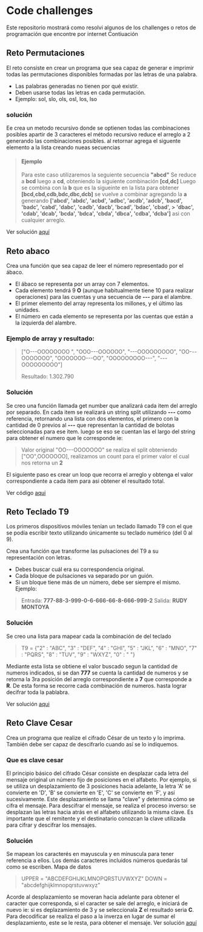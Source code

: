 # Code challenges
Este repositorio mostrará como resolvi algunos de los challenges o retos de programación que encontre por internet
Contiuación 

## Reto  Permutaciones
El reto consiste en crear un programa que sea capaz de generar e imprimir todas las permutaciones disponibles formadas por las letras de una palabra.
- Las palabras generadas no tienen por qué existir.
- Deben usarse todas las letras en cada permutación.
- Ejemplo: sol, slo, ols, osl, los, lso 

### solución
Ee crea un metodo recursivo donde se optienen todas las combinaciones posibles apartir de 3 caracteres
el método recursivo reduce el arreglo a 2 generando las combinaciones posibles.
al retornar agrega el siguente elemento a la lista creando nueas secuencias
> #### Ejemplo
> Para este caso utilizaremos la seguiente secuencia  **"abcd"**
> Se reduce a **bcd**  luego a  **cd**, obteniendo la siguiente combinación **[cd,dc]**
> Luego se  combina con la **b** que es la sigueinte en la lista para obtener **[bcd,cbd,cdb,bdc,dbc,dcb]**
> se vuelve a combinar agregando la **a** generando
> **['abcd', 'abdc', 'acbd', 'adbc', 'acdb', 'adcb', 'bacd', 'badc', 'cabd', 'dabc', 'cadb', 'dacb', 'bcad', 'bdac', 'cbad', > 'dbac', 'cdab', 'dcab', 'bcda', 'bdca', 'cbda', 'dbca', 'cdba', 'dcba']**
> asi con cualquier arreglo.

Ver solución [aquí](/permutarions.py)

## Reto abaco
Crea una función que sea capaz de leer el número representado por el ábaco.
- El ábaco se representa por un array con 7 elementos.
- Cada elemento tendrá 9 **O** (aunque habitualmente tiene 10 para realizar  operaciones) para las cuentas y una secuencia de  **---** para el alambre.
- El primer elemento del array representa los millones, y el último las unidades.
- El número en cada elemento se representa por las cuentas que están a   la izquierda del alambre.

### Ejemplo de array y resultado:
> 
> ["O---OOOOOOOO ",
>  "OOO---OOOOOO",
> "---OOOOOOOOO",
>  "OO---OOOOOOO",
>  "OOOOOOO---OO",
>  "OOOOOOOOO---",
>  "---OOOOOOOOO"]
> 
>  Resultado: 1.302.790
 
### Solución
Se creo una función llamada get number que analizará cada item del arreglo por separado.
En cada item se realizará un string split utilizando **---** como referencia, retornando una lista con dos elementos, el primero con la cantidad de 0 previos al **---** que representan la cantidad de bolotas seleccionadas para ese item.
luego se eso se cuentan las el largo del string para obtener el numero que le corresponde ie:

> Valor original "OO---OOOOOOO" se realiza el split obteniendo ["OO",OOOOOOO], realizamos un count para el primer valor el cual nos retorna un **2**

El siguiente paso es crear un loop que recorra el arreglo y obtenga el valor correspondiente a cada item para asi obtener el resultado total.

Ver código [aqui](/abaco.py)

## Reto Teclado T9
Los primeros dispositivos móviles tenían un teclado llamado T9 con el que se podía escribir texto utilizando únicamente su teclado numérico (del 0 al 9).

Crea una función que transforme las pulsaciones del T9 a su representación con letras.
- Debes buscar cuál era su correspondencia original.
- Cada bloque de pulsaciones va separado por un guión.
- Si un bloque tiene más de un número, debe ser siempre el mismo.
 Ejemplo:
> Entrada: **777-88-3-999-0-6-666-66-8-666-999-2**
> Salida: **RUDY MONTOYA**

### Solución
Se creo una lista para mapear cada la combinación de del teclado
> T9 = {"2" : "ABC",
      "3" : "DEF",
      "4" : "GHI",
      "5" : "JKL",
      "6" : "MNO",
      "7" : "PQRS",
      "8" : "TUV",
      "9" : "WXYZ",
      "0" : " "}
     
Mediante esta lista se obtiene el valor buscado segun la cantidad de numeros indicados, si se dan **777** se cuenta la cantidad de numeros y se retorna la 3ra posición del arreglo correspondiente a **7** que corresponde a **R**.
De esta forma se recorre cada combinación de numeros. hasta lograr decifrar toda la pablabra.

Ver solución [aqui](/teclado_t9.py)

 ## Reto Clave Cesar
 Crea un programa que realize el cifrado César de un texto y lo imprima. 
 También debe ser capaz de descifrarlo cuando así se lo indiquemos.
### Que es clave cesar
El principio básico del cifrado César consiste en desplazar cada letra del mensaje original un número fijo de posiciones en el alfabeto. Por ejemplo, si se utiliza un desplazamiento de 3 posiciones hacia adelante, la letra 'A' se convierte en 'D', 'B' se convierte en 'E', 'C' se convierte en 'F', y así sucesivamente. Este desplazamiento se llama "clave" y determina cómo se cifra el mensaje.
Para descifrar el mensaje, se realiza el proceso inverso: se desplazan las letras hacia atrás en el alfabeto utilizando la misma clave. Es importante que el remitente y el destinatario conozcan la clave utilizada para cifrar y descifrar los mensajes.
### Solución
Se mapean los caracterés en mayuscula y en minuscula para tener referencia a ellos. Los demás caracteres incluidos números quedarás tal como se escriben.
Mapa de datos
> UPPER = "ABCDEFGHIJKLMNOPQRSTUVWXYZ"
> DOWN = "abcdefghijklmnopqrstuvwxyz"

Acorde al desplazamiento se moveran hacia adelante para obtener el caracter que corresponda, si el caracter se sale del arreglo, e iniciará de nuevo ie: si es deplazamiento de 3 y se seleccionala **Z** el resultado seria **C**.
Para decodificar se realiza el paso a la inverza en lugar de sumar el desplazamiento, este se le resta, para obtener el mensaje.
Ver solución [aquí](/challenges/clave_cesar.py)

